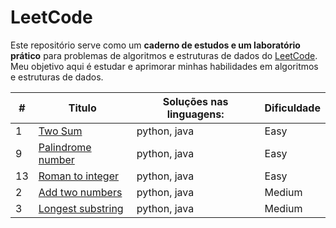 # LeetCode

Este repositório serve como um **caderno de estudos e um laboratório prático** para problemas de algoritmos e estruturas de dados do [LeetCode](https://leetcode.com/). Meu objetivo aqui é estudar e aprimorar minhas habilidades em algoritmos e estruturas de dados. 

| # | Titulo | Soluções nas linguagens: | Dificuldade |
| --- | --- | --- | --- |
| 1 | [Two Sum](https://leetcode.com/problems/two-sum?sorting=W3sic29ydE9yZGVyIjoiQVNDRU5ESU5HIiwib3JkZXJCeSI6IkRJRkZJQ1VMVFkifV0%3D) | python, java | Easy |
| 9 | [Palindrome number](https://leetcode.com/problems/palindrome-number?sorting=W3sic29ydE9yZGVyIjoiQVNDRU5ESU5HIiwib3JkZXJCeSI6IkRJRkZJQ1VMVFkifV0%3D) | python, java | Easy |
| 13 | [Roman to integer](https://leetcode.com/problems/roman-to-integer?sorting=W3sic29ydE9yZGVyIjoiQVNDRU5ESU5HIiwib3JkZXJCeSI6IkRJRkZJQ1VMVFkifV0%3D) | python, java | Easy |
| 2 | [Add two numbers](https://leetcode.com/problems/add-two-numbers?sorting=W3sic29ydE9yZGVyIjoiQVNDRU5ESU5HIiwib3JkZXJCeSI6IkRJRkZJQ1VMVFkifV0%3D) | python, java | Medium |
| 3 | [Longest substring](https://leetcode.com/problems/longest-substring-without-repeating-characters?sorting=W3sic29ydE9yZGVyIjoiQVNDRU5ESU5HIiwib3JkZXJCeSI6IkRJRkZJQ1VMVFkifV0%3D) | python, java | Medium |